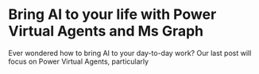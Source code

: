 # Bring AI to your life with Power Virtual Agents and Ms Graph
Ever wondered how to bring AI to your day-to-day work? Our last post will focus on Power Virtual Agents, particularly 
